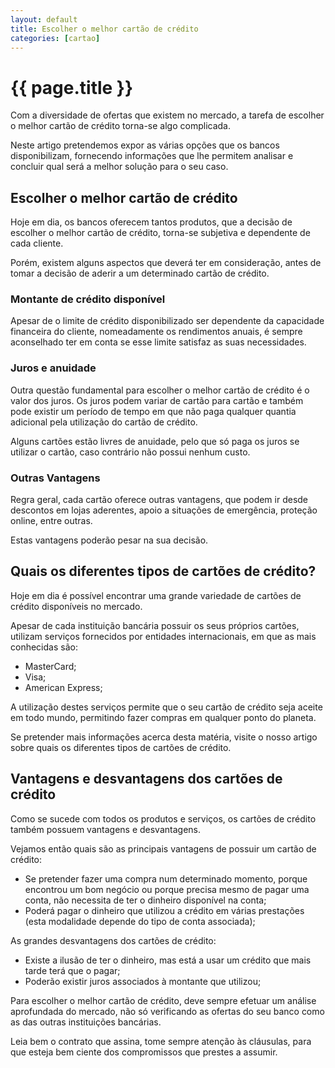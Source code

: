 ```yaml
---
layout: default
title: Escolher o melhor cartão de crédito
categories: [cartao]
---
```


# {{ page.title }}

Com a diversidade de ofertas que existem no mercado, a tarefa de escolher o melhor cartão de crédito torna-se algo complicada.

Neste artigo pretendemos expor as várias opções que os bancos disponibilizam, fornecendo informações que lhe permitem analisar e concluir qual será a melhor solução para o seu caso.

## Escolher o melhor cartão de crédito

Hoje em dia, os bancos oferecem tantos produtos, que a decisão de escolher o melhor cartão de crédito, torna-se subjetiva e dependente de cada cliente.

Porém, existem alguns aspectos que deverá ter em consideração, antes de tomar a decisão de aderir a um determinado cartão de crédito.

### Montante de crédito disponível

Apesar de o limite de crédito disponibilizado ser dependente da capacidade financeira do cliente, nomeadamente os rendimentos anuais, é sempre aconselhado ter em conta se esse limite satisfaz as suas necessidades.

### Juros e anuidade

Outra questão fundamental para escolher o melhor cartão de crédito é o valor dos juros. Os juros podem variar de cartão para cartão e também pode existir um período de tempo em que não paga qualquer quantia adicional pela utilização do cartão de crédito.

Alguns cartões estão livres de anuidade, pelo que só paga os juros se utilizar o cartão, caso contrário não possui nenhum custo.

### Outras Vantagens

Regra geral, cada cartão oferece outras vantagens, que podem ir desde descontos em lojas aderentes, apoio a situações de emergência, proteção online, entre outras.

Estas vantagens poderão pesar na sua decisão.

## Quais os diferentes tipos de cartões de crédito?

Hoje em dia é possível encontrar uma grande variedade de cartões de crédito disponíveis no mercado.

Apesar de cada instituição bancária possuir os seus próprios cartões, utilizam serviços fornecidos por entidades internacionais, em que as mais conhecidas são:

* MasterCard;
* Visa;
* American Express;

A utilização destes serviços permite que o seu cartão de crédito seja aceite em todo mundo, permitindo fazer compras em qualquer ponto do planeta.

Se pretender mais informações acerca desta matéria, visite o nosso artigo sobre quais os diferentes tipos de cartões de crédito.

## Vantagens e desvantagens dos cartões de crédito

Como se sucede com todos os produtos e serviços, os cartões de crédito também possuem vantagens e desvantagens.

Vejamos então quais são as principais vantagens de possuir um cartão de crédito:

* Se pretender fazer uma compra num determinado momento, porque encontrou um bom negócio ou porque precisa mesmo de pagar uma conta, não necessita de ter o dinheiro disponível na conta;
* Poderá pagar o dinheiro que utilizou a crédito em várias prestações (esta modalidade depende do tipo de conta associada);

As grandes desvantagens dos cartões de crédito:

* Existe a ilusão de ter o dinheiro, mas está a usar um crédito que mais tarde terá que o pagar;
* Poderão existir juros associados à montante que utilizou;

Para escolher o melhor cartão de crédito, deve sempre efetuar um análise aprofundada do mercado, não só verificando as ofertas do seu banco como as das outras instituições bancárias.

Leia bem o contrato que assina, tome sempre atenção às cláusulas, para que esteja bem ciente dos compromissos que prestes a assumir.
